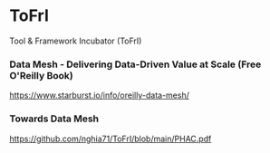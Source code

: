 # ToFrI
Tool &amp; Framework Incubator (ToFrI)

### Data Mesh - Delivering Data-Driven Value at Scale (Free O'Reilly Book)

https://www.starburst.io/info/oreilly-data-mesh/

### Towards Data Mesh

https://github.com/nghia71/ToFrI/blob/main/PHAC.pdf
